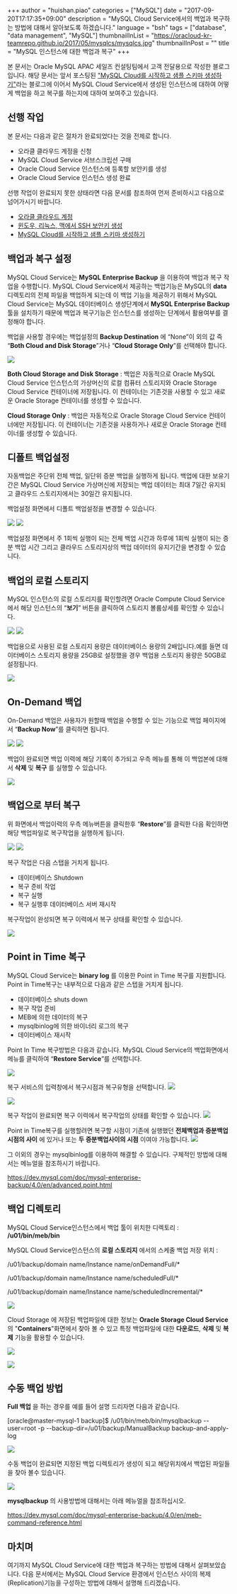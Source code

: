 +++
author = "huishan.piao"
categories = ["MySQL"]
date = "2017-09-20T17:17:35+09:00"
description = "MySQL Cloud Service에서의 백업과 복구하는 방법에 대해서 알아보도록 하겠습니다."
language = "bsh"
tags = ["database", "data management", "MySQL"]
thumbnailInList = "https://oracloud-kr-teamrepo.github.io/2017/05/mysqlcs/mysqlcs.jpg"
thumbnailInPost = ""
title = "MySQL 인스턴스에 대한 백업과 복구"
+++

본 문서는 Oracle MySQL APAC 세일즈 컨설팅팀에서 고객 전달용으로 작성한 블로그입니다. 해당 문서는 앞서 포스팅된 ["MySQL Cloud를 시작하고 샘플 스키마 생성하기"](post/mysqlcs/)라는 블로그에 이어서 MySQL Cloud Service에서 생성된 인스턴스에 대하여 어떻게 백업을 하고 복구를 하는지에 대하여 보여주고 있습니다.

## 선행 작업

본 문서는 다음과 같은 절차가 완료되었다는 것을 전제로 합니다.

- 오라클 클라우드 계정을 신청
- MySQL Cloud Service 서브스크립션 구매
- Oracle Cloud Service 인스턴스에 등록할 보안키를 생성
- Oracle Cloud Service 인스턴스 생성 완료

선행 작업이 완료되지 못한 상태라면 다음 문서를 참조하여 먼저 준비하시고 다음으로 넘어가시기 바랍니다.  

- [오라클 클라우드 계정](/post/accont/)
- [윈도우, 리눅스, 맥에서 SSH 보안키 생성](/post/ssh_key/)
- [MySQL Cloud를 시작하고 샘플 스키마 생성하기](/post/mysqlcs/)

## 백업과 복구 설정

MySQL Cloud Service는 __MySQL Enterprise Backup__ 을 이용하여 백업과 복구 작업을 수행합니다. MySQL Cloud Service에서 제공하는 백업기능은 MySQL의 __data__ 디렉토리의 전체 파일을 백업하게 되는데 이 백업 기능을 제공하기 위해서 MySQL Cloud Service는 MySQL 데이터베이스 생성단계에서 __MySQL Enterprise Backup__ 툴을 설치하기 때문에 백업과 복구기능은 인스턴스를 생성하는 단계에서 활용여부를 결정해야 합니다.

백업을 사용할 경우에는 백업설정의 __Backup Destination__ 에 “None”이 외의 값 즉 “__Both Cloud and Disk Storage__”거나 “__Cloud Storage Only__”를 선택해야 합니다.

![](https://oracloud-kr-teamrepo.github.io/2017/09/mysqlcs_backup/config.png)

__Both Cloud Storage and Disk Storage__ : 백업은 자동적으로 Oracle MySQL Cloud Service 인스턴스의 가상머신의 로컬 컴퓨터 스토리지와 Oracle Storage Cloud Service 컨테이너에 저장됩니다. 이 컨테이너는 기존것을 사용할 수 있고 새로운 Oracle Storage 컨테이너를 생성할 수 있습니다.

__Cloud Storage Only__ : 백업은 자동적으로 Oracle Storage Cloud Service 컨테이너에만 저장됩니다. 이 컨테이너는 기존것을 사용하거나 새로운 Oracle Storage 컨테이너를 생성할 수 있습니다.

## 디폴트 백업설정

자동백업은 주단위 전체 백업, 일단위 증분 백업을 실행하게 됩니다.
백업에 대한 보유기간은 MySQL Cloud Service 가상머신에 저장되는 백업 데이터는 최대 7일간 유지되고 클라우드 스토리지에서는 30일간 유지됩니다.

백업설정 화면에서 디폴트 백업설정을 변경할 수 있습니다.

![](https://oracloud-kr-teamrepo.github.io/2017/09/mysqlcs_backup/change1.png)
![](https://oracloud-kr-teamrepo.github.io/2017/09/mysqlcs_backup/change2.png)

백업설정 화면에서 주 1회씩 실행이 되는 전체 백업 시간과 하루에 1회씩 실행이 되는 증분 백업 시간 그리고 클라우드 스토리지상의 백업 데이터의 유지기간을 변경할 수 있습니다.

## 백업의 로컬 스토리지

MySQL 인스턴스의 로컬 스토리지를 확인할려면 Oracle Compute Cloud Service에서 해당 인스턴스의 “__보기__” 버튼을 클릭하여 스토리지 볼륨상세를 확인할 수 있습니다.

![](https://oracloud-kr-teamrepo.github.io/2017/09/mysqlcs_backup/storage1.png)
![](https://oracloud-kr-teamrepo.github.io/2017/09/mysqlcs_backup/storage2.png)

백업용으로 사용된 로컬 스토리지 용량은 데이터베이스 용량의 2배입니다.예를 들면 데이터베이스 스토리지 용량을 25GB로 설정했을 경우 백업용 스토리지 용량은 50GB로 설정됩니다.

![](https://oracloud-kr-teamrepo.github.io/2017/09/mysqlcs_backup/storage3.png)

## On-Demand 백업

On-Demand 백업은 사용자가 원할때 백업을 수행할 수 있는 기능으로 백업 페이지에서 “__Backup Now__”를 클릭하면 됩니다.


![](https://oracloud-kr-teamrepo.github.io/2017/09/mysqlcs_backup/ondemand1.png)
![](https://oracloud-kr-teamrepo.github.io/2017/09/mysqlcs_backup/ondemand2.png)

백업이 완료되면 백업 이력에 해당 기록이 추가되고 우측 메뉴를 통해 이 백업본에 대해서 __삭제__ 및 __복구__ 를 실행할 수 있습니다.

![](https://oracloud-kr-teamrepo.github.io/2017/09/mysqlcs_backup/ondemand3.png)

## 백업으로 부터 복구

위 화면에서 백업이력의 우측 메뉴버튼을 클릭한후  “__Restore__”를 클릭한 다음 확인하면 해당 백업파일로 복구작업을 실행하게 됩니다.

![](https://oracloud-kr-teamrepo.github.io/2017/09/mysqlcs_backup/restore1.png)
![](https://oracloud-kr-teamrepo.github.io/2017/09/mysqlcs_backup/restore2.png)

복구 작업은 다음 스탭을 거치게 됩니다.

- 데이터베이스 Shutdown
- 복구 준비 작업
- 복구 실행
- 복구 실행후 데이터베이스 서버 재시작

복구작업이 완성되면 복구 이력에서 복구 상태를 확인할 수 있습니다.

![](https://oracloud-kr-teamrepo.github.io/2017/09/mysqlcs_backup/restore3.png)

## Point in Time 복구

MySQL Cloud Service는 __binary log__ 를 이용한 Point in Time 복구를 지원합니다.
Point in Time복구는 내부적으로 다음과 같은 스텝을 거치게 됩니다.

-	데이터베이스 shuts down
-	복구 작업 준비
-	MEB에 의한 데이터의 복구
-	mysqlbinlog에 의한 바이너리 로그의 복구
-	데이터베이스 재시작


Point In Time 복구방법은 다음과 같습니다.
MySQL Cloud Service의 백업화면에서 메뉴를 클릭하여 “__Restore Service__”를 선택합니다.

![](https://oracloud-kr-teamrepo.github.io/2017/09/mysqlcs_backup/restore4.png)

복구 서비스의 입력창에서 복구시점과 복구유형을 선택합니다.
![](https://oracloud-kr-teamrepo.github.io/2017/09/mysqlcs_backup/restore5.png)

![](https://oracloud-kr-teamrepo.github.io/2017/09/mysqlcs_backup/restore6.png)

복구 작업이 완료되면 복구 이력에서 복구작업의 상태를 확인할 수 있습니다.
![](https://oracloud-kr-teamrepo.github.io/2017/09/mysqlcs_backup/restore7.png)

Point in Time복구를 실행할려면 복구할 시점이 기존에 실행했던 __전체백업과 증분백업 시점의 사이__ 에 있거나 또는 __두 증분백업사이의 시점__ 이여야 가능합니다.
![](https://oracloud-kr-teamrepo.github.io/2017/09/mysqlcs_backup/PIT.png)

그 이외의 경우는 mysqlbinlog를 이용하여 해결할 수 있습니다.
구체적인 방법에 대해서는 메뉴얼을 참조하시기 바랍니다.

https://dev.mysql.com/doc/mysql-enterprise-backup/4.0/en/advanced.point.html

## 백업 디렉토리

MySQL Cloud Service인스턴스에서 백업 툴이 위치한 디렉토리 : __/u01/bin/meb/bin__

MySQL Cloud Service인스턴스의 __로컬 스토리지__ 에서의 스케줄 백업 저장 위치 :

/u01/backup/domain name/Instance name/onDemandFull/*

/u01/backup/domain name/Instance name/scheduledFull/*

/u01/backup/domain name/Instance name/scheduledIncremental/*

![](https://oracloud-kr-teamrepo.github.io/2017/09/mysqlcs_backup/backupdir.png)

Cloud Storage 에 저장된 백업파일에 대한 정보는 __Oracle Storage Cloud Service__ 의 "__Containers__"화면에서 찾아 볼 수 있고 특정 백업파일에 대한 __다운로드__, __삭제__ 및 __복제__ 기능을 활용할 수 있습니다.

![](https://oracloud-kr-teamrepo.github.io/2017/09/mysqlcs_backup/storage_cloud1.png)

![](https://oracloud-kr-teamrepo.github.io/2017/09/mysqlcs_backup/storage_cloud2.png)

## 수동 백업 방법

__Full 백업__ 을 하는 경우를 예를 들어 설명 드리자면 다음과 같습니다.

[oracle@master-mysql-1 backup]$ /u01/bin/meb/bin/mysqlbackup --user=root -p --backup-dir=/u01/backup/ManualBackup backup-and-apply-log

![](https://oracloud-kr-teamrepo.github.io/2017/09/mysqlcs_backup/manual1.png)

수동 백업이 완료되면 지정된 백업 디렉토리가 생성이 되고 해당위치에서 백업된 파일들을 찾아 볼수 있습니다.

![](https://oracloud-kr-teamrepo.github.io/2017/09/mysqlcs_backup/manual2.png)

__mysqlbackup__ 의 사용방법에 대해서는 아래 메뉴얼을 참조하십시오.

https://dev.mysql.com/doc/mysql-enterprise-backup/4.0/en/meb-command-reference.html

## 마치며

여기까지 MySQL Cloud Service에 대한 백업과 복구하는 방법에 대해서 살펴보았습니다. 다음 문서에서는 MySQL Cloud Service 환경에서 인스턴스 사이의 복제(Replication)기능을 구성하는 방법에 대해서 설명해 드리겠습니다.

